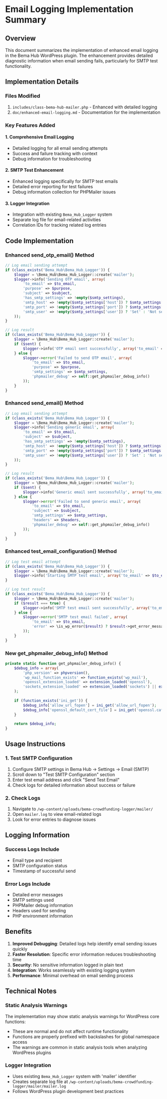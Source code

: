 # Email Logging Implementation Summary

## Overview
This document summarizes the implementation of enhanced email logging in the Bema Hub WordPress plugin. The enhancement provides detailed diagnostic information when email sending fails, particularly for SMTP test functionality.

## Implementation Details

### Files Modified
1. `includes/class-bema-hub-mailer.php` - Enhanced with detailed logging
2. `doc/enhanced-email-logging.md` - Documentation for the implementation

### Key Features Added

#### 1. Comprehensive Email Logging
- Detailed logging for all email sending attempts
- Success and failure tracking with context
- Debug information for troubleshooting

#### 2. SMTP Test Enhancement
- Enhanced logging specifically for SMTP test emails
- Detailed error reporting for test failures
- Debug information collection for PHPMailer issues

#### 3. Logger Integration
- Integration with existing `Bema_Hub_Logger` system
- Separate log file for email-related activities
- Correlation IDs for tracking related log entries

## Code Implementation

### Enhanced send_otp_email() Method
```php
// Log email sending attempt
if (class_exists('Bema_Hub\Bema_Hub_Logger')) {
    $logger = \Bema_Hub\Bema_Hub_Logger::create('mailer');
    $logger->info('Sending OTP email', array(
        'to_email' => $to_email,
        'purpose' => $purpose,
        'subject' => $subject,
        'has_smtp_settings' => !empty($smtp_settings),
        'smtp_host' => !empty($smtp_settings['host']) ? $smtp_settings['host'] : 'Not set',
        'smtp_port' => !empty($smtp_settings['port']) ? $smtp_settings['port'] : 'Not set',
        'smtp_user' => !empty($smtp_settings['user']) ? 'Set' : 'Not set'
    ));
}

// Log result
if (class_exists('Bema_Hub\Bema_Hub_Logger')) {
    $logger = \Bema_Hub\Bema_Hub_Logger::create('mailer');
    if ($sent) {
        $logger->info('OTP email sent successfully', array('to_email' => $to_email, 'purpose' => $purpose));
    } else {
        $logger->error('Failed to send OTP email', array(
            'to_email' => $to_email,
            'purpose' => $purpose,
            'smtp_settings' => $smtp_settings,
            'phpmailer_debug' => self::get_phpmailer_debug_info()
        ));
    }
}
```

### Enhanced send_email() Method
```php
// Log email sending attempt
if (class_exists('Bema_Hub\Bema_Hub_Logger')) {
    $logger = \Bema_Hub\Bema_Hub_Logger::create('mailer');
    $logger->info('Sending generic email', array(
        'to_email' => $to_email,
        'subject' => $subject,
        'has_smtp_settings' => !empty($smtp_settings),
        'smtp_host' => !empty($smtp_settings['host']) ? $smtp_settings['host'] : 'Not set',
        'smtp_port' => !empty($smtp_settings['port']) ? $smtp_settings['port'] : 'Not set',
        'smtp_user' => !empty($smtp_settings['user']) ? 'Set' : 'Not set'
    ));
}

// Log result
if (class_exists('Bema_Hub\Bema_Hub_Logger')) {
    $logger = \Bema_Hub\Bema_Hub_Logger::create('mailer');
    if ($sent) {
        $logger->info('Generic email sent successfully', array('to_email' => $to_email, 'subject' => $subject));
    } else {
        $logger->error('Failed to send generic email', array(
            'to_email' => $to_email,
            'subject' => $subject,
            'smtp_settings' => $smtp_settings,
            'headers' => $headers,
            'phpmailer_debug' => self::get_phpmailer_debug_info()
        ));
    }
}
```

### Enhanced test_email_configuration() Method
```php
// Log test email attempt
if (class_exists('Bema_Hub\Bema_Hub_Logger')) {
    $logger = \Bema_Hub\Bema_Hub_Logger::create('mailer');
    $logger->info('Starting SMTP test email', array('to_email' => $to_email));
}

// Log test result
if (class_exists('Bema_Hub\Bema_Hub_Logger')) {
    $logger = \Bema_Hub\Bema_Hub_Logger::create('mailer');
    if ($result === true) {
        $logger->info('SMTP test email sent successfully', array('to_email' => $to_email));
    } else {
        $logger->error('SMTP test email failed', array(
            'to_email' => $to_email,
            'error' => \is_wp_error($result) ? $result->get_error_message() : 'Unknown error'
        ));
    }
}
```

### New get_phpmailer_debug_info() Method
```php
private static function get_phpmailer_debug_info() {
    $debug_info = array(
        'php_version' => phpversion(),
        'wp_mail_function_exists' => function_exists('wp_mail'),
        'openssl_extension_loaded' => extension_loaded('openssl'),
        'sockets_extension_loaded' => extension_loaded('sockets') || extension_loaded('socket'),
    );
    
    if (function_exists('ini_get')) {
        $debug_info['allow_url_fopen'] = ini_get('allow_url_fopen');
        $debug_info['openssl_default_cert_file'] = ini_get('openssl.cafile');
    }
    
    return $debug_info;
}
```

## Usage Instructions

### 1. Test SMTP Configuration
1. Configure SMTP settings in Bema Hub → Settings → Email (SMTP)
2. Scroll down to "Test SMTP Configuration" section
3. Enter test email address and click "Send Test Email"
4. Check logs for detailed information about success or failure

### 2. Check Logs
1. Navigate to `/wp-content/uploads/bema-crowdfunding-logger/mailer/`
2. Open `mailer.log` to view email-related logs
3. Look for error entries to diagnose issues

## Logging Information

### Success Logs Include
- Email type and recipient
- SMTP configuration status
- Timestamp of successful send

### Error Logs Include
- Detailed error messages
- SMTP settings used
- PHPMailer debug information
- Headers used for sending
- PHP environment information

## Benefits

1. **Improved Debugging**: Detailed logs help identify email sending issues quickly
2. **Faster Resolution**: Specific error information reduces troubleshooting time
3. **Security**: No sensitive information logged in plain text
4. **Integration**: Works seamlessly with existing logging system
5. **Performance**: Minimal overhead on email sending process

## Technical Notes

### Static Analysis Warnings
The implementation may show static analysis warnings for WordPress core functions:
- These are normal and do not affect runtime functionality
- Functions are properly prefixed with backslashes for global namespace access
- The warnings are common in static analysis tools when analyzing WordPress plugins

### Logger Integration
- Uses existing `Bema_Hub_Logger` system with 'mailer' identifier
- Creates separate log file at `/wp-content/uploads/bema-crowdfunding-logger/mailer/mailer.log`
- Follows WordPress plugin development best practices